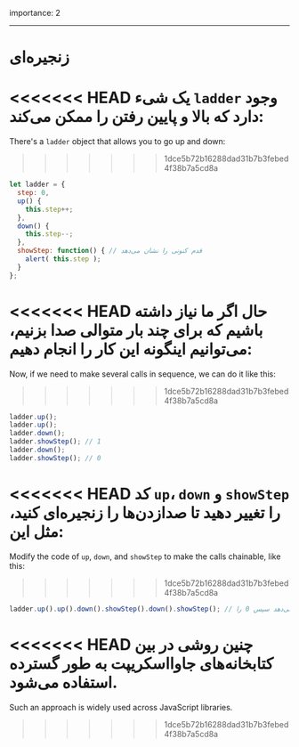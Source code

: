 importance: 2

---

# زنجیره‌ای

<<<<<<< HEAD
یک شیء `ladder` وجود دارد که بالا و پایین رفتن را ممکن می‌کند:
=======
There's a `ladder` object that allows you to go up and down:
>>>>>>> 1dce5b72b16288dad31b7b3febed4f38b7a5cd8a

```js
let ladder = {
  step: 0,
  up() { 
    this.step++;
  },
  down() { 
    this.step--;
  },
  showStep: function() { // قدم کنونی را نشان می‌دهد
    alert( this.step );
  }
};
```

<<<<<<< HEAD
حال اگر ما نیاز داشته باشیم که برای چند بار متوالی صدا بزنیم، می‌توانیم اینگونه این کار را انجام دهیم:
=======
Now, if we need to make several calls in sequence, we can do it like this:
>>>>>>> 1dce5b72b16288dad31b7b3febed4f38b7a5cd8a

```js
ladder.up();
ladder.up();
ladder.down();
ladder.showStep(); // 1
ladder.down();
ladder.showStep(); // 0
```

<<<<<<< HEAD
کد `up`، `down` و `showStep` را تغییر دهید تا صدازدن‌ها را زنجیره‌ای کنید، مثل این:
=======
Modify the code of `up`, `down`, and `showStep` to make the calls chainable, like this:
>>>>>>> 1dce5b72b16288dad31b7b3febed4f38b7a5cd8a

```js
ladder.up().up().down().showStep().down().showStep(); // اول 1 را نشان می‌دهد سپس 0 را
```

<<<<<<< HEAD
چنین روشی در بین کتابخانه‌های جاوااسکریپت به طور گسترده استفاده می‌شود.
=======
Such an approach is widely used across JavaScript libraries.
>>>>>>> 1dce5b72b16288dad31b7b3febed4f38b7a5cd8a
